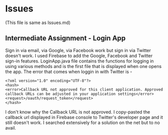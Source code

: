 # Issues
(This file is same as Issues.md)

## Intermediate Assignment - Login App

Sign in via email, via Google, via Facebook work but sign in via Twitter doesn't work. I used Firebase to add the Google, Facebook and Twitter sign-in features. LoginApp.java file contains the functions for logging in using various methods and is the first file that is displayed when one opens the app. The error that comes when loggin in with Twitter is - 

```
<?xml version="1.0" encoding="UTF-8"?>
<hash>
<error>Callback URL not approved for this client application. Approved callback URLs can be adjusted in your application settings</error>
<request>/oauth/request_token</request>
</hash>
```

I don't know why the Callback URL is not approved. I copy-pasted the callback url displayed in Firebase console to Twitter's developer page and it still doesn't work. I searched extensively for a solution on the net but to no avail. 

